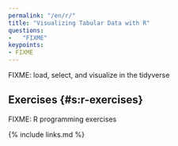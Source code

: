 ```yaml
---
permalink: "/en/r/"
title: "Visualizing Tabular Data with R"
questions:
-   "FIXME"
keypoints:
- FIXME
---
```


FIXME: load, select, and visualize in the tidyverse

## Exercises {#s:r-exercises}

FIXME: R programming exercises

{% include links.md %}
